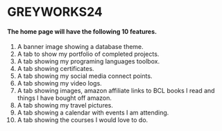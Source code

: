 # GREYWORKS24
 
#### The home page will have the following 10 features.

1. A banner image showing a database theme.
1. A tab to show my portfolio of completed projects.
1. A tab showing my programing languages toolbox.
1. A tab showing certificates.
1. A tab showing my social media connect points.
1. A tab showing my video logs.
1. A tab showing images, amazon affiliate links to BCL books I read and things I have bought off amazon.
1. A tab showing my travel pictures.
1. A tab showing a calendar with events I am attending.
1. A tab showing the courses I would love to do.
